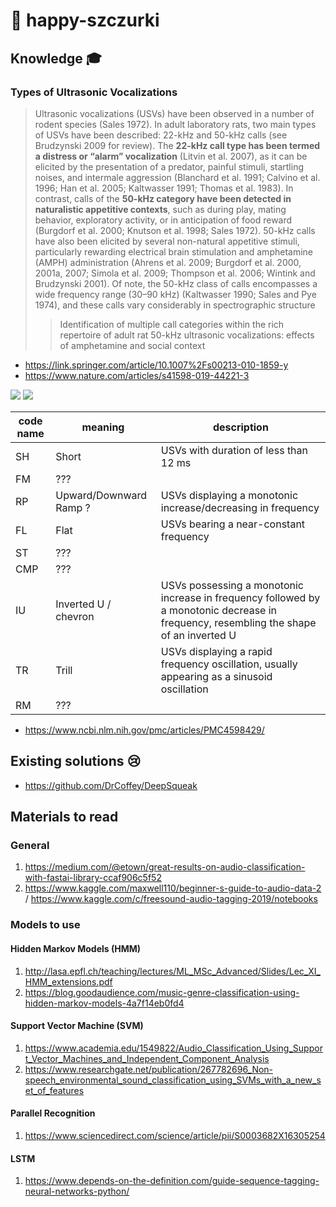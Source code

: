 # :rat: happy-szczurki

## Knowledge :mortar_board: ##

### Types of Ultrasonic Vocalizations ###

> Ultrasonic vocalizations (USVs) have been observed in a number of rodent species (Sales 1972). In adult laboratory rats,
two main types of USVs have been described: 22-kHz and 50-kHz calls (see Brudzynski 2009 for review). The **22-kHz
call type has been termed a distress or “alarm” vocalization** (Litvin et al. 2007), as it can be elicited by the presentation of a predator, painful stimuli, startling noises, and intermale aggression (Blanchard et al. 1991; Calvino et al. 1996; Han et al. 2005; Kaltwasser 1991; Thomas et al. 1983). In contrast, calls of the **50-kHz category have been detected in naturalistic appetitive contexts**, such as during play, mating behavior, exploratory activity, or in anticipation of food reward (Burgdorf et al. 2000; Knutson et al. 1998; Sales 1972). 50-kHz calls have also been elicited by several non-natural appetitive stimuli, particularly rewarding electrical brain stimulation and amphetamine (AMPH) administration (Ahrens et al. 2009; Burgdorf et al. 2000, 2001a, 2007; Simola et al. 2009; Thompson et al. 2006; Wintink and Brudzynski 2001). Of note, the 50-kHz class of calls encompasses a wide frequency range (30–90 kHz) (Kaltwasser 1990; Sales and Pye 1974), and these calls vary considerably in spectrographic structure
>> Identification of multiple call categories within the rich repertoire of adult rat 50-kHz ultrasonic vocalizations: effects of amphetamine and social context

- https://link.springer.com/article/10.1007%2Fs00213-010-1859-y
- https://www.nature.com/articles/s41598-019-44221-3

![](https://media.springernature.com/full/springer-static/image/art%3A10.1038%2Fs41598-019-44221-3/MediaObjects/41598_2019_44221_Fig4_HTML.png?as=webp)
![](https://www.researchgate.net/profile/Maria_Luisa_Scattoni/publication/23195427/figure/fig14/AS:340731513327618@1458248131236/Typical-sonograms-of-ultrasonic-vocalizations-classified-into-ten-distinct-categories-of.png)

| code name | meaning | description |
|-----------|---------|-------------|
| SH | Short | USVs with duration of less than 12 ms | 
| FM | ??? | |
| RP | Upward/Downward Ramp ? | USVs displaying a monotonic increase/decreasing in frequency |
| FL | Flat | USVs bearing a near-constant frequency |  
| ST | ??? | |
| CMP | ??? | |
| IU | Inverted U / chevron | USVs possessing a monotonic increase in frequency followed by a monotonic decrease in frequency, resembling the shape of an inverted U |
| TR | Trill | USVs displaying a rapid frequency oscillation, usually appearing as a sinusoid oscillation |
| RM | ??? | |

- https://www.ncbi.nlm.nih.gov/pmc/articles/PMC4598429/

## Existing solutions :cry: ##

- https://github.com/DrCoffey/DeepSqueak

## Materials to read ##

### General ###
1. https://medium.com/@etown/great-results-on-audio-classification-with-fastai-library-ccaf906c5f52
2. https://www.kaggle.com/maxwell110/beginner-s-guide-to-audio-data-2 / https://www.kaggle.com/c/freesound-audio-tagging-2019/notebooks


### Models to use ###

#### Hidden Markov Models (HMM) ####
1. http://lasa.epfl.ch/teaching/lectures/ML_MSc_Advanced/Slides/Lec_XI_HMM_extensions.pdf
2. https://blog.goodaudience.com/music-genre-classification-using-hidden-markov-models-4a7f14eb0fd4

#### Support Vector Machine (SVM) ####
1. https://www.academia.edu/1549822/Audio_Classification_Using_Support_Vector_Machines_and_Independent_Component_Analysis
2. https://www.researchgate.net/publication/267782696_Non-speech_environmental_sound_classification_using_SVMs_with_a_new_set_of_features

#### Parallel Recognition ####
1. https://www.sciencedirect.com/science/article/pii/S0003682X16305254

#### LSTM ####
1. https://www.depends-on-the-definition.com/guide-sequence-tagging-neural-networks-python/
